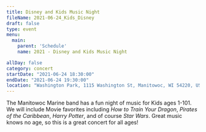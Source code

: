 ```yaml
---
title: Disney and Kids Music Night
fileName: 2021-06-24_Kids_Disney
draft: false
type: event
menu: 
  main:
    parent: 'Schedule'
    name: 2021 - Disney and Kids Music Night

allDay: false
category: concert
startDate: "2021-06-24 18:30:00"
endDate: "2021-06-24 19:30:00"
location: "Washington Park, 1115 Washington St, Manitowoc, WI 54220, USA"
---
```

The Manitowoc Marine band has a fun night of music for Kids ages 1-101. We will include Movie favorites including _How to Train Your Dragon_, _Pirates of the Caribbean_, _Harry Potter_, and of course _Star Wars_. Great music knows no age, so this is a great concert for all ages!